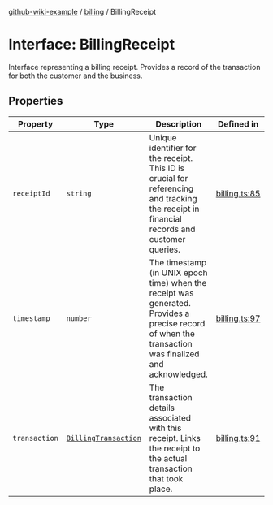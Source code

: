 [github-wiki-example](../wiki/Home) / [billing](../wiki/billing) / BillingReceipt

# Interface: BillingReceipt

Interface representing a billing receipt.
Provides a record of the transaction for both the customer and the business.

## Properties

| Property | Type | Description | Defined in |
| ------ | ------ | ------ | ------ |
| `receiptId` | `string` | Unique identifier for the receipt. This ID is crucial for referencing and tracking the receipt in financial records and customer queries. | [billing.ts:85](https://github.com/typedoc2md/typedoc-plugin-markdown-examples/blob/main/dummy-api/src/billing.ts#L85) |
| `timestamp` | `number` | The timestamp (in UNIX epoch time) when the receipt was generated. Provides a precise record of when the transaction was finalized and acknowledged. | [billing.ts:97](https://github.com/typedoc2md/typedoc-plugin-markdown-examples/blob/main/dummy-api/src/billing.ts#L97) |
| `transaction` | [`BillingTransaction`](../wiki/billing.Interface.BillingTransaction) | The transaction details associated with this receipt. Links the receipt to the actual transaction that took place. | [billing.ts:91](https://github.com/typedoc2md/typedoc-plugin-markdown-examples/blob/main/dummy-api/src/billing.ts#L91) |
